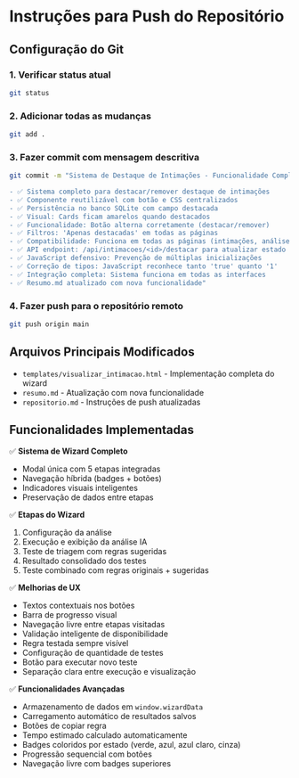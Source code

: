 # Instruções para Push do Repositório

## Configuração do Git

### 1. Verificar status atual
```bash
git status
```

### 2. Adicionar todas as mudanças
```bash
git add .
```

### 3. Fazer commit com mensagem descritiva
```bash
git commit -m "Sistema de Destaque de Intimações - Funcionalidade Completa

- ✅ Sistema completo para destacar/remover destaque de intimações
- ✅ Componente reutilizável com botão e CSS centralizados
- ✅ Persistência no banco SQLite com campo destacada
- ✅ Visual: Cards ficam amarelos quando destacados
- ✅ Funcionalidade: Botão alterna corretamente (destacar/remover)
- ✅ Filtros: 'Apenas destacadas' em todas as páginas
- ✅ Compatibilidade: Funciona em todas as páginas (intimações, análise, histórico)
- ✅ API endpoint: /api/intimacoes/<id>/destacar para atualizar estado
- ✅ JavaScript defensivo: Prevenção de múltiplas inicializações
- ✅ Correção de tipos: JavaScript reconhece tanto 'true' quanto '1'
- ✅ Integração completa: Sistema funciona em todas as interfaces
- ✅ Resumo.md atualizado com nova funcionalidade"
```

### 4. Fazer push para o repositório remoto
```bash
git push origin main
```

## Arquivos Principais Modificados

- `templates/visualizar_intimacao.html` - Implementação completa do wizard
- `resumo.md` - Atualização com nova funcionalidade
- `repositorio.md` - Instruções de push atualizadas

## Funcionalidades Implementadas

✅ **Sistema de Wizard Completo**
- Modal única com 5 etapas integradas
- Navegação híbrida (badges + botões)
- Indicadores visuais inteligentes
- Preservação de dados entre etapas

✅ **Etapas do Wizard**
1. Configuração da análise
2. Execução e exibição da análise IA
3. Teste de triagem com regras sugeridas
4. Resultado consolidado dos testes
5. Teste combinado com regras originais + sugeridas

✅ **Melhorias de UX**
- Textos contextuais nos botões
- Barra de progresso visual
- Navegação livre entre etapas visitadas
- Validação inteligente de disponibilidade
- Regra testada sempre visível
- Configuração de quantidade de testes
- Botão para executar novo teste
- Separação clara entre execução e visualização

✅ **Funcionalidades Avançadas**
- Armazenamento de dados em `window.wizardData`
- Carregamento automático de resultados salvos
- Botões de copiar regra
- Tempo estimado calculado automaticamente
- Badges coloridos por estado (verde, azul, azul claro, cinza)
- Progressão sequencial com botões
- Navegação livre com badges superiores
